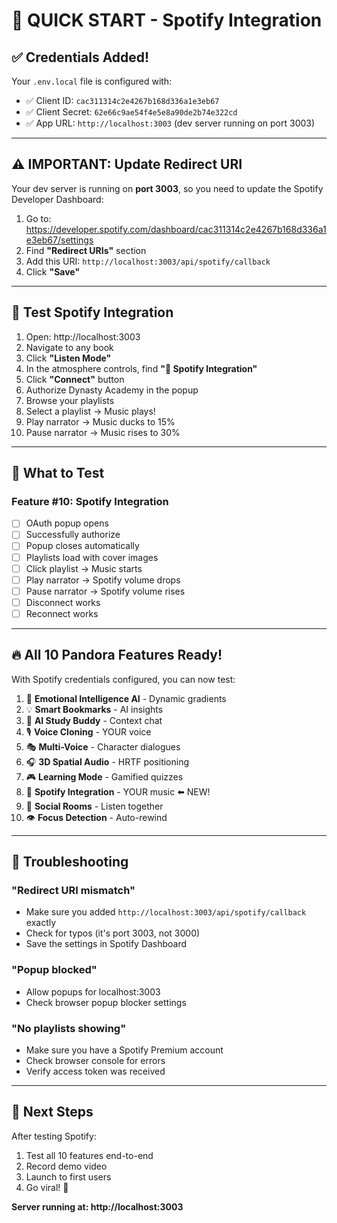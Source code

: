 # 🚀 QUICK START - Spotify Integration

## ✅ Credentials Added!

Your `.env.local` file is configured with:
- ✅ Client ID: `cac311314c2e4267b168d336a1e3eb67`
- ✅ Client Secret: `62e66c9ae54f4e5e8a90de2b74e322cd`
- ✅ App URL: `http://localhost:3003` (dev server running on port 3003)

---

## ⚠️ IMPORTANT: Update Redirect URI

Your dev server is running on **port 3003**, so you need to update the Spotify Developer Dashboard:

1. Go to: https://developer.spotify.com/dashboard/cac311314c2e4267b168d336a1e3eb67/settings
2. Find **"Redirect URIs"** section
3. Add this URI: `http://localhost:3003/api/spotify/callback`
4. Click **"Save"**

---

## 🧪 Test Spotify Integration

1. Open: http://localhost:3003
2. Navigate to any book
3. Click **"Listen Mode"**
4. In the atmosphere controls, find **"🎵 Spotify Integration"**
5. Click **"Connect"** button
6. Authorize Dynasty Academy in the popup
7. Browse your playlists
8. Select a playlist → Music plays!
9. Play narrator → Music ducks to 15%
10. Pause narrator → Music rises to 30%

---

## 🎯 What to Test

### Feature #10: Spotify Integration
- [ ] OAuth popup opens
- [ ] Successfully authorize
- [ ] Popup closes automatically
- [ ] Playlists load with cover images
- [ ] Click playlist → Music starts
- [ ] Play narrator → Spotify volume drops
- [ ] Pause narrator → Spotify volume rises
- [ ] Disconnect works
- [ ] Reconnect works

---

## 🔥 All 10 Pandora Features Ready!

With Spotify credentials configured, you can now test:

1. 🧠 **Emotional Intelligence AI** - Dynamic gradients
2. 💡 **Smart Bookmarks** - AI insights
3. 🤖 **AI Study Buddy** - Context chat
4. 🎙️ **Voice Cloning** - YOUR voice
5. 🎭 **Multi-Voice** - Character dialogues
6. 🎧 **3D Spatial Audio** - HRTF positioning
7. 🎮 **Learning Mode** - Gamified quizzes
8. 🎵 **Spotify Integration** - YOUR music ⬅️ NEW!
9. 👥 **Social Rooms** - Listen together
10. 👁️ **Focus Detection** - Auto-rewind

---

## 🚨 Troubleshooting

### "Redirect URI mismatch"
- Make sure you added `http://localhost:3003/api/spotify/callback` exactly
- Check for typos (it's port 3003, not 3000)
- Save the settings in Spotify Dashboard

### "Popup blocked"
- Allow popups for localhost:3003
- Check browser popup blocker settings

### "No playlists showing"
- Make sure you have a Spotify Premium account
- Check browser console for errors
- Verify access token was received

---

## 🎉 Next Steps

After testing Spotify:
1. Test all 10 features end-to-end
2. Record demo video
3. Launch to first users
4. Go viral! 🚀

**Server running at: http://localhost:3003**
